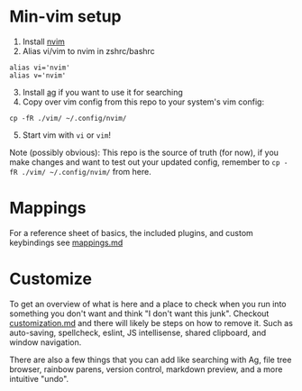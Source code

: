 # Min-vim setup

1. Install [nvim](https://github.com/neovim/neovim/wiki/Installing-Neovim)
2. Alias vi/vim to nvim in zshrc/bashrc
```
alias vi='nvim'
alias v='nvim'
```
3. Install [ag](https://github.com/ggreer/the_silver_searcher#installing) if you want to use it for searching
4. Copy over vim config from this repo to your system's vim config:
```
cp -fR ./vim/ ~/.config/nvim/
```
5. Start vim with `vi` or `vim`!


Note (possibly obvious): This repo is the source of truth (for now), if you make changes and want to test out your updated config, remember to `cp -fR ./vim/ ~/.config/nvim/` from here.

# Mappings

For a reference sheet of basics, the included plugins, and custom keybindings see [mappings.md](./mappings.md)

# Customize

To get an overview of what is here and a place to check when you run into something you don't want and think "I don't want this junk". Checkout [customization.md](./customization.md) and there will likely be steps on how to remove it. Such as auto-saving, spellcheck, eslint, JS intellisense, shared clipboard, and window navigation. 

There are also a few things that you can add like searching with Ag, file tree browser, rainbow parens, version control, markdown preview, and a more intuitive "undo".


